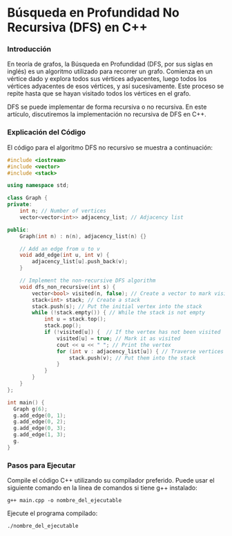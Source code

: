 # Búsqueda en Profundidad No Recursiva (DFS) en C++
### Introducción

En teoría de grafos, la Búsqueda en Profundidad (DFS, por sus siglas en inglés) es un algoritmo utilizado para recorrer un grafo. Comienza en un vértice dado y explora todos sus vértices adyacentes, luego todos los vértices adyacentes de esos vértices, y así sucesivamente. Este proceso se repite hasta que se hayan visitado todos los vértices en el grafo.

DFS se puede implementar de forma recursiva o no recursiva. En este artículo, discutiremos la implementación no recursiva de DFS en C++.

### Explicación del Código

El código para el algoritmo DFS no recursivo se muestra a continuación:

```cpp
#include <iostream>
#include <vector>
#include <stack>

using namespace std;

class Graph {
private:
    int n; // Number of vertices
    vector<vector<int>> adjacency_list; // Adjacency list

public:
    Graph(int n) : n(n), adjacency_list(n) {}

    // Add an edge from u to v
    void add_edge(int u, int v) {
        adjacency_list[u].push_back(v);
    }

    // Implement the non-recursive DFS algorithm
    void dfs_non_recursive(int s) {
        vector<bool> visited(n, false); // Create a vector to mark visited vertices
        stack<int> stack; // Create a stack
        stack.push(s); // Put the initial vertex into the stack
        while (!stack.empty()) { // While the stack is not empty
            int u = stack.top(); 
            stack.pop();
            if (!visited[u]) {  // If the vertex has not been visited
                visited[u] = true; // Mark it as visited
                cout << u << " "; // Print the vertex
                for (int v : adjacency_list[u]) { // Traverse vertices adjacent to u
                    stack.push(v); // Put them into the stack
                }
            }
        }
    }
};

int main() {
  Graph g(6);
  g.add_edge(0, 1);
  g.add_edge(0, 2);
  g.add_edge(0, 3);
  g.add_edge(1, 3);
  g.
}
```

### Pasos para Ejecutar

Compile el código C++ utilizando su compilador preferido. Puede usar el siguiente comando en la línea de comandos si tiene g++ instalado:

    g++ main.cpp -o nombre_del_ejecutable

Ejecute el programa compilado:

    ./nombre_del_ejecutable

